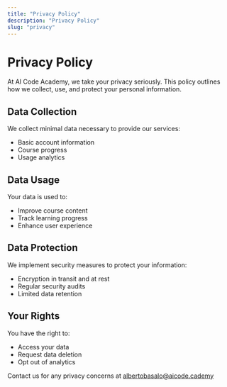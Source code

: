 ```yaml
---
title: "Privacy Policy"
description: "Privacy Policy"
slug: "privacy"
---
```


# Privacy Policy

At AI Code Academy, we take your privacy seriously. This policy outlines how we collect, use, and protect your personal information.

## Data Collection

We collect minimal data necessary to provide our services:

- Basic account information
- Course progress
- Usage analytics

## Data Usage

Your data is used to:

- Improve course content
- Track learning progress
- Enhance user experience

## Data Protection

We implement security measures to protect your information:

- Encryption in transit and at rest
- Regular security audits
- Limited data retention

## Your Rights

You have the right to:

- Access your data
- Request data deletion
- Opt out of analytics

Contact us for any privacy concerns at albertobasalo@aicode.cademy

